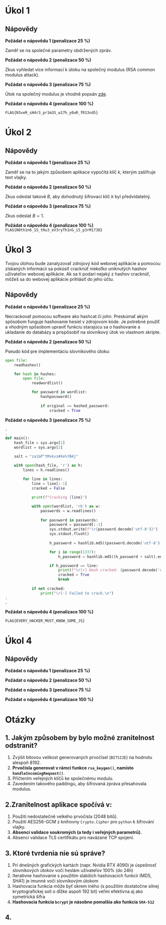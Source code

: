 # Úkol 1

## Nápovědy

**Požádat o nápovědu 1 (penalizace 25 %)**

Zaměř se na společné parametry obdržených zpráv.

**Požádat o nápovědu 2 (penalizace 50 %)**

Zkus vyhledat více informací k útoku na společný modulus (RSA common modulus attack).

**Požádat o nápovědu 3 (penalizace 75 %)**

Útok na společný modulus je vhodně popsán [zde](https://infosecwriteups.com/rsa-attacks-common-modulus-7bdb34f331a5#84d1).

**Požádat o nápovědu 4 (penalizace 100 %)**

`FLAG{N3veR_sH4r3_pr1m3S_w17h_y0uR_fR13nd5}`

# Úkol 2

## Nápovědy

**Požádat o nápovědu 1 (penalizace 25 %)**

Zaměř se na to jakým způsobem aplikace vypočítá klíč $k$, kterým zašifruje text vlajky.

**Požádat o nápovědu 2 (penalizace 50 %)**

Zkus odeslat takové $B$, aby dohodnutý šifrovací klíč $k$ byl předvídatelný.

**Požádat o nápovědu 3 (penalizace 75 %)**

Zkus odeslat $B=1$.

**Požádat o nápovědu 4 (penalizace 100 %)**
`FLAG{N0th1n6_1S_tRu3_eV3ryTh1nG_i5_p3rM173D}`

# Úkol 3

Tvojou úlohou bude zanalyzovať zdrojový kód webovej aplikácie a pomocou získaných informácii sa pokúsiť cracknúť niekoľko uniknutých hashov užívateľov webovej aplikácie. Ak sa ti podarí nejaký z hashov cracknúť, môžeš sa do webovej aplikácie prihlásiť do jeho účtu.

## Nápovědy

**Požádat o nápovědu 1 (penalizace 25 %)**

Necrackovať pomocou software ako hashcat či john. Preskúmať akým spôsobom funguje hashovanie hesiel v  zdrojovom kóde. Je potrebné použiť a vhodným spôsobom upraviť funkciu starajúcu sa o hashovanie a ukladanie do databázy a prispôsobiť na slovníkový útok vo vlastnom skripte.

**Požádat o nápovědu 2 (penalizace 50 %)**

Pseudo kód pre implementáciu slovníkového útoku:

```python
open file:
	readhashes()

	for hash in hashes:
		open file:
			readwordlist()

			for password in wordlist:
				hashpassword()
				
				if original == hashed_password:
					cracked = True
```

**Požádat o nápovědu 3 (penalizace 75 %)**

```python
.
.
def main():
    hash_file = sys.argv[1]
    wordlist = sys.argv[2]

    salt = "za1&P^tMvkvz#Xe%7B4j"

    with open(hash_file, 'r') as h:
        lines = h.readlines()
        
        for line in lines:
            line = line[:-1]
            cracked = False

            print(f"Cracking {line}")

            with open(wordlist, 'rb') as w:
                passwords = w.readlines()
                
                for password in passwords:
                    password = password[:-1]
                    sys.stdout.write(f"\r{password.decode('utf-8')}")
                    sys.stdout.flush()
                    
                    h_password = hashlib.md5((password.decode('utf-8') + salt).encode('utf-8')).hexdigest()

                    for i in range(1337):
                        h_password = hashlib.md5((h_password + salt).encode('utf-8')).hexdigest()

                    if h_password == line:
                        print(f"\r[+] Hash cracked: {password.decode('utf-8')}\n")
                        cracked = True
                        break
            
            if not cracked:
                print("\r[-] Failed to crack.\n")
.
.
```

**Požádat o nápovědu 4 (penalizace 100 %)**

`FLAG{EVERY_HACKER_MUST_KNOW_SOME_JS}`

# Úkol 4

## Nápovědy

**Požádat o nápovědu 1 (penalizace 25 %)**



**Požádat o nápovědu 2 (penalizace 50 %)**



**Požádat o nápovědu 3 (penalizace 75 %)**



**Požádat o nápovědu 4 (penalizace 100 %)**


# Otázky

## 1. Jakým způsobem by bylo možné zranitelnost odstranit?

1. Zvýšit bitovou velikost generovaných prvočísel (`BITSIZE`) na hodnotu alespoň $8192$.
2. **Prvočísla generovat v rámci funkce `rsa_keygen()`, namísto `handleIncomingRequest()`**.
3. Přičtením veřejných klíčů ke společnému modulu.
4. Zavedením takového paddingu, aby šifrovaná zpráva přesahovala modulus.

## 2.Zranitelnost aplikace spočívá v:

1. Použití nedostatečně velkého prvočísla ($2048$ bitů).
2. Použití AES256-GCM z knihovny `Crypto.Cipher` pro `python` k šifrování vlajky.
3. **Absenci validace soukromých (a tedy i veřejných parametrů).**
4. Absenci validace TLS certifikátu pro navázané TCP spojení.

## 3. Ktoré tvrdenia nie sú správe?

1. Pri dnešných grafických kartách (napr. Nvidia RTX 4090) je úspešnosť slovníkových útokov voči heslám užívateľov 100% (do 24h)
2. Iteratívne hashovanie s použitím slabších hashovacích funkcii (MD5, SHA1) je imunné voči slovníkovým útokom
3. Hashovacia funkcia môže byť okrem iného (s použitím dostatočne silnej kryptografickej soli o dĺžke aspoň 192 bit) veľmi efektívna aj ako symetrická šifra
4. **Hashovacia funkcia `bcrypt` je násobne pomalšia ako funkcia `SHA-512`**

## 4.